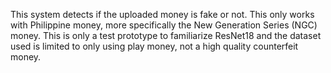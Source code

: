 This system detects if the uploaded money is fake or not. This only works with Philippine money, more specifically the New Generation Series (NGC) money. This is only a test prototype to familiarize ResNet18 and the dataset used is limited to only using play money, not a high quality counterfeit money.
